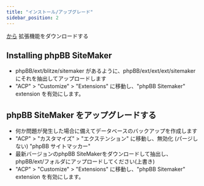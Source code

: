 ```yaml
---
title: "インストール/アップグレード"
sidebar_position: 2
---
```


[から](https://www.phpbb.com/customise/db/extension/phpbb_sitemaker_2/) 拡張機能をダウンロードする

## Installing phpBB SiteMaker
* phpBB/ext/blitze/sitemaker があるように、phpBB/ext/ext/ext/sitemaker にそれを抽出してアップロードします
* "ACP" > "Customize" > "Extensions" に移動し、"phpBB Sitemaker" extension を有効にします。

## phpBB SiteMaker をアップグレードする
* 何か問題が発生した場合に備えてデータベースのバックアップを作成します
* "ACP" > "カスタマイズ" > "エクステンション" に移動し、無効化 (パージしない) "phpBB サイトマッカー"
* 最新バージョンのphpBB SiteMakerをダウンロードして抽出し、phpBB/ext/フォルダにアップロードしてください(上書き)
* "ACP" > "Customize" > "Extensions" に移動し、"phpBB Sitemaker" extension を有効にします。
